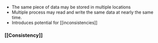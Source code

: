 

* The same piece of data may be stored in multiple locations
* Multiple process may read and write the same data at nearly the same time. 
* Introduces potential for [[inconsistencies]]


### [[Consistency]]

